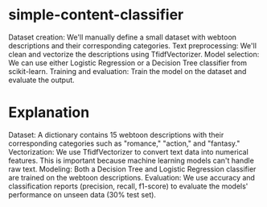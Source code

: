 # simple-content-classifier
Dataset creation: We'll manually define a small dataset with webtoon descriptions and their corresponding categories.
Text preprocessing: We'll clean and vectorize the descriptions using TfidfVectorizer.
Model selection: We can use either Logistic Regression or a Decision Tree classifier from scikit-learn.
Training and evaluation: Train the model on the dataset and evaluate the output.

# Explanation
Dataset: A dictionary contains 15 webtoon descriptions with their corresponding categories such as "romance," "action," and "fantasy."
Vectorization: We use TfidfVectorizer to convert text data into numerical features. This is important because machine learning models can't handle raw text.
Modeling: Both a Decision Tree and Logistic Regression classifier are trained on the webtoon descriptions.
Evaluation: We use accuracy and classification reports (precision, recall, f1-score) to evaluate the models' performance on unseen data (30% test set).
